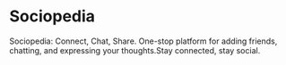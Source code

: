 # Sociopedia
Sociopedia: Connect, Chat, Share. One-stop platform for adding friends, chatting, and expressing your thoughts.Stay connected, stay social.
